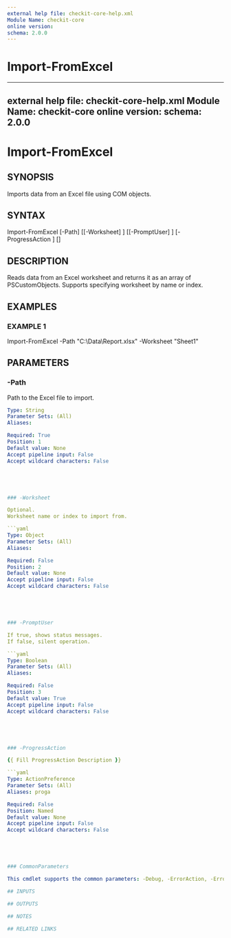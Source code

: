 ```yaml
---
external help file: checkit-core-help.xml
Module Name: checkit-core
online version:
schema: 2.0.0
---
```

# Import-FromExcel

---
external help file: checkit-core-help.xml
Module Name: checkit-core
online version:
schema: 2.0.0
---

# Import-FromExcel

## SYNOPSIS

Imports data from an Excel file using COM objects.

## SYNTAX





Import-FromExcel [-Path] <String> [[-Worksheet] <Object>] [[-PromptUser] <Boolean>]
 [-ProgressAction <ActionPreference>] [<CommonParameters>]





## DESCRIPTION

Reads data from an Excel worksheet and returns it as an array of PSCustomObjects.
Supports specifying worksheet by name or index.

## EXAMPLES

### EXAMPLE 1





Import-FromExcel -Path "C:\Data\Report.xlsx" -Worksheet "Sheet1"





## PARAMETERS

### -Path

Path to the Excel file to import.

```yaml
Type: String
Parameter Sets: (All)
Aliases:

Required: True
Position: 1
Default value: None
Accept pipeline input: False
Accept wildcard characters: False





### -Worksheet

Optional.
Worksheet name or index to import from.

```yaml
Type: Object
Parameter Sets: (All)
Aliases:

Required: False
Position: 2
Default value: None
Accept pipeline input: False
Accept wildcard characters: False





### -PromptUser

If true, shows status messages.
If false, silent operation.

```yaml
Type: Boolean
Parameter Sets: (All)
Aliases:

Required: False
Position: 3
Default value: True
Accept pipeline input: False
Accept wildcard characters: False





### -ProgressAction

{{ Fill ProgressAction Description }}

```yaml
Type: ActionPreference
Parameter Sets: (All)
Aliases: proga

Required: False
Position: Named
Default value: None
Accept pipeline input: False
Accept wildcard characters: False





### CommonParameters

This cmdlet supports the common parameters: -Debug, -ErrorAction, -ErrorVariable, -InformationAction, -InformationVariable, -OutVariable, -OutBuffer, -PipelineVariable, -Verbose, -WarningAction, and -WarningVariable. For more information, see [about_CommonParameters](http://go.microsoft.com/fwlink/?LinkID=113216).

## INPUTS

## OUTPUTS

## NOTES

## RELATED LINKS



